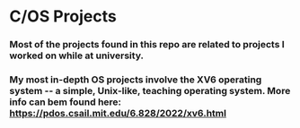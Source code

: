 # C/OS Projects

### Most of the projects found in this repo are related to projects I worked on while at university. 

### My most in-depth OS projects involve the XV6 operating system -- a simple, Unix-like, teaching operating system. More info can bem found here: https://pdos.csail.mit.edu/6.828/2022/xv6.html
